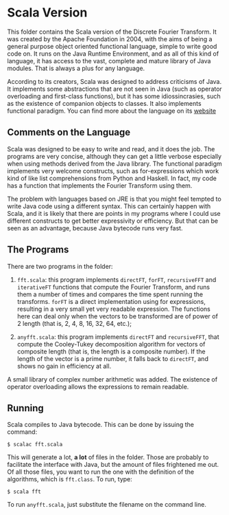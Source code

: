 # Scala Version

This folder contains the Scala version of the Discrete Fourier Transform. It was created by the Apache Foundation in 2004, with the aims of being a general purpose object oriented functional language, simple to write good code on. It runs on the Java Runtime Environment, and as all of this kind of language, it has access to the vast, complete and mature library of Java modules. That is always a plus for any language.

According to its creators, Scala was designed to address criticisms of Java. It implements some abstractions that are not seen in Java (such as operator overloading and first-class functions), but it has some idiossincrasies, such as the existence of companion objects to classes. It also implements functional paradigm. You can find more about the language on its [website](http://scala-lang.org/)


## Comments on the Language

Scala was designed to be easy to write and read, and it does the job. The programs are very concise, although they can get a little verbose especially when using methods derived from the Java library. The functional paradigm implements very welcome constructs, such as for-expressions which work kind of like list comprehensions from Python and Haskell. In fact, my code has a function that implements the Fourier Transform using them.

The problem with languages based on JRE is that you might feel tempted to write Java code using a different syntax. This can certainly happen with Scala, and it is likely that there are points in my programs where I could use different constructs to get better expressivity or efficiency. But that can be seen as an advantage, because Java bytecode runs very fast.


## The Programs

There are two programs in the folder:

1. `fft.scala`: this program implements `directFT`, `forFT`, `recursiveFFT` and `iterativeFT` functions that compute the Fourier Transform, and runs them a number of times and compares the time spent running the transforms. `forFT` is a direct implementation using for expressions, resulting in a very small yet very readable expression. The functions here can deal only when the vectors to be transformed are of power of 2 length (that is, 2, 4, 8, 16, 32, 64, etc.);

2. `anyfft.scala`: this program implements `directFT` and `recursiveFFT`, that compute the Cooley-Tukey decomposition algorithm for vectors of composite length (that is, the length is a composite number). If the length of the vector is a prime number, it falls back to `directFT`, and shows no gain in efficiency at all.

A small library of complex number arithmetic was added. The existence of operator overloading allows the expressions to remain readable.


## Running

Scala compiles to Java bytecode. This can be done by issuing the command:

```
$ scalac fft.scala
```

This will generate a lot, **a lot** of files in the folder. Those are probably to facilitate the interface with Java, but the amount of files frightened me out. Of all those files, you want to run the one with the definition of the algorithms, which is `fft.class`. To run, type:

```
$ scala fft
```

To run `anyfft.scala`, just substitute the filename on the command line.
